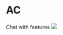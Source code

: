 # AC
Chat with features
![ ]("https://app.buddy.works/efim999/ac/pipelines/pipeline/263411/badge.svg?token=59190e75c1cae0ef8c4f647f1bdd6f66d29a3f7c1f77a3bf073399db9da0e1fd")
